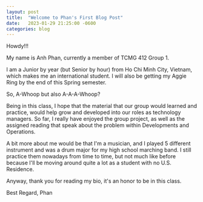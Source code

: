 ```yaml
---
layout: post
title:  "Welcome to Phan's First Blog Post"
date:   2023-01-29 21:25:00 -0600
categories: blog
---
```

Howdy!!!

My name is Anh Phan, currently a member of TCMG 412 Group 1.

I am a Junior by year (but Senior by hour) from Ho Chi Minh City, Vietnam, which makes me an international student. I will also be getting my Aggie Ring by the end of this Spring semester. 

So, A-Whoop but also A-A-A-Whoop?

Being in this class, I hope that the material that our group would learned and practice, would help grow and developed into our roles as technology managers. So far, I really have enjoyed the group project, as well as the assigned reading that speak about the problem within Developments and Operations.

A bit more about me would be that I'm a musician, and I played 5 different instrument and was a drum major for my high school marching band. I still practice them nowadays from time to time, but not much like before because I'll be moving around quite a lot as a student with no U.S. Residence.

Anyway, thank you for reading my bio, it's an honor to be in this class.

Best Regard,
Phan
